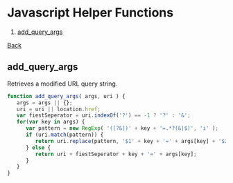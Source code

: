 # Javascript Helper Functions
1. [add_query_args](#add_query_args)

[Back](https://github.com/oryc9x/helper-function)

## add_query_args
Retrieves a modified URL query string.
```javascript
function add_query_args( args, uri ) {
   args = args || {};
   uri = uri || location.href;
   var fiestSeperator = uri.indexOf('?') == -1 ? '?' : '&';
   for(var key in args) {
      var pattern = new RegExp( '([?&])' + key + '=.*?(&|$)', 'i' );
      if (uri.match(pattern)) {
         return uri.replace(pattern, '$1' + key + '=' + args[key] + '$2' );
      } else {
         return uri + fiestSeperator + key + '=' + args[key];
      }
   }
}
```

